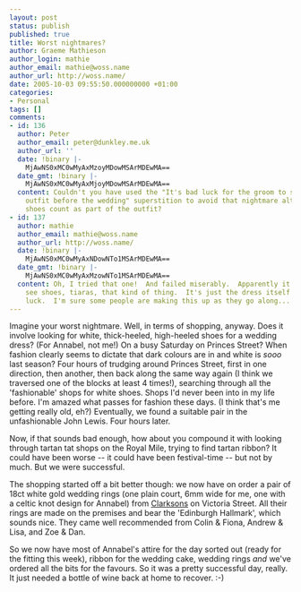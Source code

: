 ```yaml
---
layout: post
status: publish
published: true
title: Worst nightmares?
author: Graeme Mathieson
author_login: mathie
author_email: mathie@woss.name
author_url: http://woss.name/
date: 2005-10-03 09:55:50.000000000 +01:00
categories:
- Personal
tags: []
comments:
- id: 136
  author: Peter
  author_email: peter@dunkley.me.uk
  author_url: ''
  date: !binary |-
    MjAwNS0xMC0wMyAxMzoyMDowMSArMDEwMA==
  date_gmt: !binary |-
    MjAwNS0xMC0wMyAxMjoyMDowMSArMDEwMA==
  content: Couldn't you have used the "It's bad luck for the groom to see the brides
    outfit before the wedding" superstition to avoid that nightmare altogether?  Surely
    shoes count as part of the outfit?
- id: 137
  author: mathie
  author_email: mathie@woss.name
  author_url: http://woss.name/
  date: !binary |-
    MjAwNS0xMC0wMyAxNDowNTo1MSArMDEwMA==
  date_gmt: !binary |-
    MjAwNS0xMC0wMyAxMzowNTo1MSArMDEwMA==
  content: Oh, I tried that one!  And failed miserably.  Apparently it's alright to
    see shoes, tiaras, that kind of thing.  It's just the dress itself that's bad
    luck.  I'm sure some people are making this up as they go along... :-)
---
```

Imagine your worst nightmare.  Well, in terms of shopping, anyway.  Does it involve looking for white, thick-heeled, high-heeled shoes for a wedding dress?  (For Annabel, not me!)  On a busy Saturday on Princes Street?  When fashion clearly seems to dictate that dark colours are in and white is <em>sooo</em> last season?  Four hours of trudging around Princes Street, first in one direction, then another, then back along the same way again (I think we traversed one of the blocks at least 4 times!), searching through all the 'fashionable' shops for white shoes.  Shops I'd never been into in my life before.  I'm amazed what passes for fashion these days.  (I think that's me getting really old, eh?)  Eventually, we found a suitable pair in the unfashionable John Lewis.  Four hours later.

Now, if that sounds bad enough, how about you compound it with looking through tartan tat shops on the Royal Mile, trying to find tartan ribbon?  It could have been worse -- it could have been festival-time -- but not by much.  But we were successful.

The shopping started off a bit better though: we now have on order a pair of 18ct white gold wedding rings (one plain court, 6mm wide for me, one with a celtic knot design for Annabel) from <a href="http://www.clarksonsedinburgh.co.uk/">Clarksons</a> on Victoria Street.  All their rings are made on the premises and bear the 'Edinburgh Hallmark', which sounds nice.  They came well recommended from Colin &amp; Fiona, Andrew &amp; Lisa, and Zoe &amp; Dan.

So we now have most of Annabel's attire for the day sorted out (ready for the fitting this week), ribbon for the wedding cake, wedding rings <em>and</em> we've ordered all the bits for the favours.  So it was a pretty successful day, really.  It just needed a bottle of wine back at home to recover. :-)
